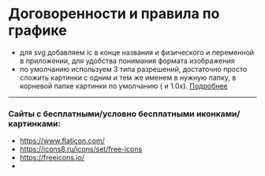 # Договоренности и правила по графике

- для svg добавляем ic в конце названия и физического и переменной в приложении, для удобства понимания формата изображения
- по умолчанию используем 3 типа разрешений, достаточно просто сложить картинки с одним и тем же именем в нужную папку, в корневой папке картинки по умолчанию ( и 1.0x). [Подробнее](https://flutter.dev/docs/development/ui/assets-and-images#resolution-aware)

---

### Сайты с бесплатными/условно бесплатными иконками/картинками:

- https://www.flaticon.com/
- https://icons8.ru/icons/set/free-icons
- https://freeicons.io/
-
